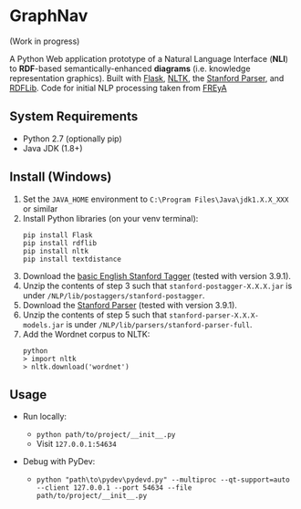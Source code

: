 # GraphNav

(Work in progress)

A Python Web application prototype of a Natural Language Interface (**NLI**) to **RDF**-based semantically-enhanced **diagrams** (i.e. knowledge representation graphics). Built with [Flask](http://flask.pocoo.org/), [NLTK](https://www.nltk.org/), the [Stanford Parser](https://nlp.stanford.edu/software/lex-parser.shtml), and [RDFLib](https://rdflib.readthedocs.io). Code for initial NLP processing taken from [FREyA](https://sites.google.com/site/naturallanguageinterfaces/freya)

## System Requirements

- Python 2.7 (optionally pip)
- Java JDK (1.8+)

## Install (Windows)
1. Set the `JAVA_HOME` environment to `C:\Program Files\Java\jdk1.X.X_XXX` or similar
2. Install Python libraries (on your venv terminal):
    ```
    pip install Flask
    pip install rdflib
    pip install nltk
    pip install textdistance
    ```
3. Download the [basic English Stanford Tagger](https://nlp.stanford.edu/software/tagger.shtml#Download) (tested with version 3.9.1).
4. Unzip the contents of step 3 such that `stanford-postagger-X.X.X.jar` is under `/NLP/lib/postaggers/stanford-postagger`.
5. Download the [Stanford Parser](https://nlp.stanford.edu/software/lex-parser.shtml#Download) (tested with version 3.9.1).
4. Unzip the contents of step 5 such that `stanford-parser-X.X.X-models.jar` is under `/NLP/lib/parsers/stanford-parser-full`.
7. Add the Wordnet corpus to NLTK:
    ```
    python
    > import nltk
    > nltk.download('wordnet')
    ```

## Usage
- Run locally:
  - `python path/to/project/__init__.py`
  - Visit `127.0.0.1:54634`
  
- Debug with PyDev:
  - `python "path\to\pydev\pydevd.py" --multiproc --qt-support=auto --client 127.0.0.1 --port 54634 --file path/to/project/__init__.py`